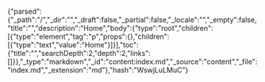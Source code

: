 {"parsed":{"_path":"/","_dir":"","_draft":false,"_partial":false,"_locale":"","_empty":false,"title":"","description":"Home","body":{"type":"root","children":[{"type":"element","tag":"p","props":{},"children":[{"type":"text","value":"Home"}]}],"toc":{"title":"","searchDepth":2,"depth":2,"links":[]}},"_type":"markdown","_id":"content:index.md","_source":"content","_file":"index.md","_extension":"md"},"hash":"WswjLuLMuC"}